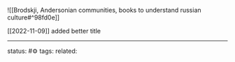 

![[Brodskji, Andersonian communities, books to understand russian culture#^98fd0e]]

[[2022-11-09]] added better title

---
status: #⚙️ 
tags: 
related: 
